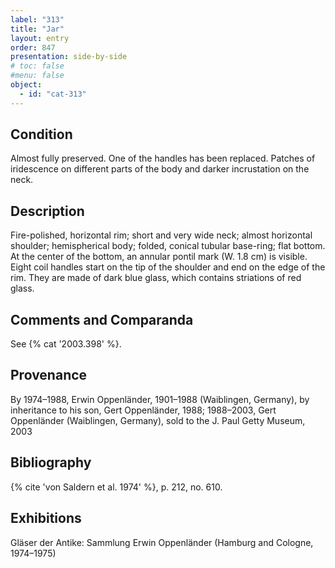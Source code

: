 ```yaml
---
label: "313"
title: "Jar"
layout: entry
order: 847
presentation: side-by-side
# toc: false
#menu: false 
object:
  - id: "cat-313"
---
```


## Condition

Almost fully preserved. One of the handles has been replaced. Patches of iridescence on different parts of the body and darker incrustation on the neck.

## Description

Fire-polished, horizontal rim; short and very wide neck; almost horizontal shoulder; hemispherical body; folded, conical tubular base-ring; flat bottom. At the center of the bottom, an annular pontil mark (W. 1.8 cm) is visible. Eight coil handles start on the tip of the shoulder and end on the edge of the rim. They are made of dark blue glass, which contains striations of red glass.

## Comments and Comparanda

See {% cat '2003.398' %}.

## Provenance

By 1974–1988, Erwin Oppenländer, 1901–1988 (Waiblingen, Germany), by inheritance to his son, Gert Oppenländer, 1988; 1988–2003, Gert Oppenländer (Waiblingen, Germany), sold to the J. Paul Getty Museum, 2003

## Bibliography

{% cite 'von Saldern et al. 1974' %}, p. 212, no. 610.

## Exhibitions

Gläser der Antike: Sammlung Erwin Oppenländer (Hamburg and Cologne, 1974–1975)
